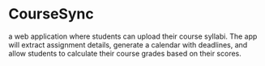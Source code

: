 # CourseSync
a web application where students can upload their course syllabi. The app will extract assignment details, generate a calendar with deadlines, and allow students to calculate their course grades based on their scores.
